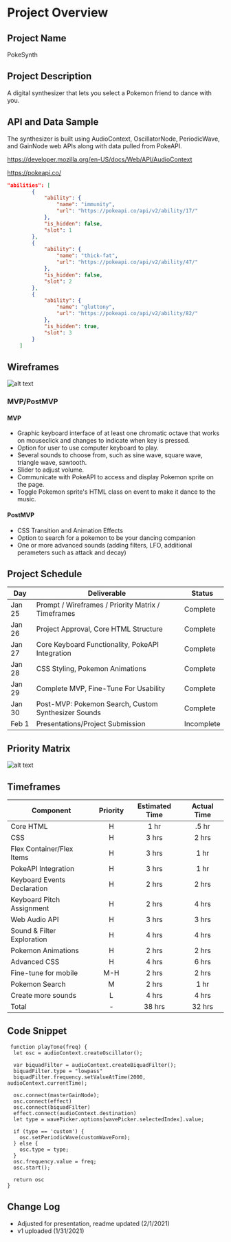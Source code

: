 # Project Overview

## Project Name

PokeSynth

## Project Description

A digital synthesizer that lets you select a Pokemon friend to dance with you.

## API and Data Sample

The synthesizer is built using AudioContext, OscillatorNode, PeriodicWave, and GainNode web APIs along with data pulled from PokeAPI.

https://developer.mozilla.org/en-US/docs/Web/API/AudioContext

https://pokeapi.co/

```json
"abilities": [
        {
            "ability": {
                "name": "immunity",
                "url": "https://pokeapi.co/api/v2/ability/17/"
            },
            "is_hidden": false,
            "slot": 1
        },
        {
            "ability": {
                "name": "thick-fat",
                "url": "https://pokeapi.co/api/v2/ability/47/"
            },
            "is_hidden": false,
            "slot": 2
        },
        {
            "ability": {
                "name": "gluttony",
                "url": "https://pokeapi.co/api/v2/ability/82/"
            },
            "is_hidden": true,
            "slot": 3
        }
    ]    
```

## Wireframes

![alt text](https://i.imgur.com/f2EdxIh.png "Wireframe")

### MVP/PostMVP

#### MVP 

- Graphic keyboard interface of at least one chromatic octave that works on mouseclick and changes to indicate when key is pressed.
- Option for user to use computer keyboard to play.
- Several sounds to choose from, such as sine wave, square wave, triangle wave, sawtooth.
- Slider to adjust volume.
- Communicate with PokeAPI to access and display Pokemon sprite on the page.
- Toggle Pokemon sprite's HTML class on event to make it dance to the music.

#### PostMVP  

- CSS Transition and Animation Effects
- Option to search for a pokemon to be your dancing companion
- One or more advanced sounds (adding filters, LFO, additional perameters such as attack and decay)

## Project Schedule 

|  Day | Deliverable | Status
|---|---| ---|
|Jan 25| Prompt / Wireframes / Priority Matrix / Timeframes | Complete
|Jan 26| Project Approval, Core HTML Structure | Complete
|Jan 27| Core Keyboard Functionality, PokeAPI Integration | Complete
|Jan 28| CSS Styling, Pokemon Animations | Complete
|Jan 29| Complete MVP, Fine-Tune For Usability | Complete
|Jan 30| Post-MVP: Pokemon Search, Custom Synthesizer Sounds | Complete
|Feb 1| Presentations/Project Submission | Incomplete

## Priority Matrix

![alt text](https://i.imgur.com/7wbLQvB.png "Priority Matrix")

## Timeframes

| Component | Priority | Estimated Time | Actual Time |
| --- | :---: |  :---: | :---: |
| Core HTML | H | 1 hr| .5 hr |
| CSS | H | 3 hrs| 2 hrs |
| Flex Container/Flex Items | H | 3 hrs| 1 hr |
| PokeAPI Integration | H | 3 hrs| 1 hr |
| Keyboard Events Declaration | H | 2 hrs| 2 hrs |
| Keyboard Pitch Assignment | H | 2 hrs| 4 hrs |
| Web Audio API | H | 3 hrs| 3 hrs |
| Sound & Filter Exploration | H | 4 hrs| 4 hrs |
| Pokemon Animations | H | 2 hrs| 2 hrs |
| Advanced CSS | H | 4 hrs| 6 hrs |
| Fine-tune for mobile | M-H | 2 hrs | 2 hrs |
| Pokemon Search | M | 2 hrs| 1 hr |
| Create more sounds | L | 4 hrs| 4 hrs |
| Total | - | 38 hrs | 32 hrs |

## Code Snippet
``` 
 function playTone(freq) {
  let osc = audioContext.createOscillator();

  var biquadFilter = audioContext.createBiquadFilter();
  biquadFilter.type = "lowpass"
  biquadFilter.frequency.setValueAtTime(2000, audioContext.currentTime);

  osc.connect(masterGainNode);
  osc.connect(effect)
  osc.connect(biquadFilter)
  effect.connect(audioContext.destination)
  let type = wavePicker.options[wavePicker.selectedIndex].value;

  if (type == 'custom') {
    osc.setPeriodicWave(customWaveForm);
  } else {
    osc.type = type;
  }
  osc.frequency.value = freq;
  osc.start();

  return osc
}
```

## Change Log
 - Adjusted for presentation, readme updated (2/1/2021)
 - v1 uploaded (1/31/2021)
